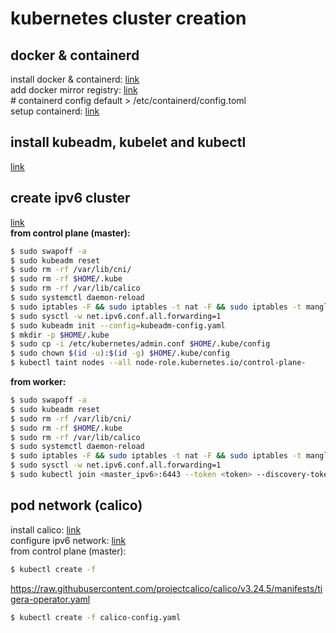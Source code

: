 # kubernetes cluster creation

## docker & containerd
install docker & containerd: [link](https://docs.docker.com/engine/install/ubuntu/) <br />
add docker mirror registry: [link](https://blog.miyuru.lk/dockerhub-ipv6/) <br />
\# containerd config default > /etc/containerd/config.toml<br />
setup containerd: [link](https://kubernetes.io/docs/setup/production-environment/container-runtimes/#containerd) <br />

## install kubeadm, kubelet and kubectl
[link](https://kubernetes.io/docs/setup/production-environment/tools/kubeadm/install-kubeadm/)

## create ipv6 cluster
[link](https://kubernetes.io/docs/setup/production-environment/tools/kubeadm/dual-stack-support/)<br>
**from control plane (master):**<br />
```bash
$ sudo swapoff -a 
$ sudo kubeadm reset 
$ sudo rm -rf /var/lib/cni/ 
$ sudo rm -rf $HOME/.kube 
$ sudo rm -rf /var/lib/calico 
$ sudo systemctl daemon-reload 
$ sudo iptables -F && sudo iptables -t nat -F && sudo iptables -t mangle -F && sudo iptables -X 
$ sudo sysctl -w net.ipv6.conf.all.forwarding=1 
$ sudo kubeadm init --config=kubeadm-config.yaml 
$ mkdir -p $HOME/.kube 
$ sudo cp -i /etc/kubernetes/admin.conf $HOME/.kube/config 
$ sudo chown $(id -u):$(id -g) $HOME/.kube/config 
$ kubectl taint nodes --all node-role.kubernetes.io/control-plane- 
```

**from worker:** <br />
```bash
$ sudo swapoff -a 
$ sudo kubeadm reset 
$ sudo rm -rf /var/lib/cni/ 
$ sudo rm -rf $HOME/.kube 
$ sudo rm -rf /var/lib/calico 
$ sudo systemctl daemon-reload 
$ sudo iptables -F && sudo iptables -t nat -F && sudo iptables -t mangle -F && sudo iptables -X 
$ sudo sysctl -w net.ipv6.conf.all.forwarding=1 
$ sudo kubectl join <master_ipv6>:6443 --token <token> --discovery-token-ca-cert-hash <hash>
```
## pod network (calico)
install calico: [link](https://projectcalico.docs.tigera.io/getting-started/kubernetes/self-managed-onprem/onpremises) <br />
configure ipv6 network: [link](https://projectcalico.docs.tigera.io/networking/ipv6#enable-dual-stack) <br />
from control plane (master): <br />
```bash
$ kubectl create -f 
```
https://raw.githubusercontent.com/projectcalico/calico/v3.24.5/manifests/tigera-operator.yaml <br />
```bash
$ kubectl create -f calico-config.yaml 
```
